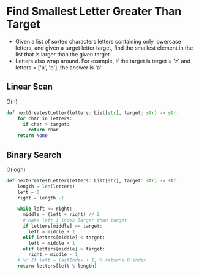 # Find Smallest Letter Greater Than Target
- Given a list of sorted characters letters containing only lowercase letters, and given a target letter target, find the smallest element in the list that is larger than the given target.
- Letters also wrap around. For example, if the target is target = 'z' and letters = ['a', 'b'], the answer is 'a'.

## Linear Scan
O(n)
```python
def nextGreatestLetter(letters: List[str], target: str) -> str:
    for char in letters:
      if char > target:
        return char
    return None
```

## Binary Search
O(logn)
```python
def nextGreatestLetter(letters: List[str], target: str) -> str:
    length = len(letters)
    left = 0
    right = length -1

    while left <= right:
      middle = (left + right) // 2
      # Make left 1 index larger than target
      if letters[middle] == target:
        left = middle + 1
      elif letters[middle] < target:
        left = middle + 1
      elif letters[middle] > target:
        right = middle - 1
    # %: If left = lastIndex + 1, % returns 0 index
    return letters[left % length]
```